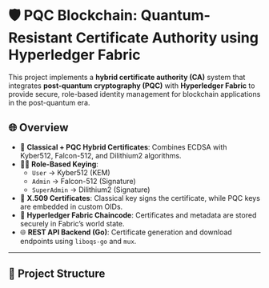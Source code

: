 # 🛡️ PQC Blockchain: Quantum-Resistant Certificate Authority using Hyperledger Fabric

This project implements a **hybrid certificate authority (CA)** system that integrates **post-quantum cryptography (PQC)** with **Hyperledger Fabric** to provide secure, role-based identity management for blockchain applications in the post-quantum era.

## 🌐 Overview

- 🔐 **Classical + PQC Hybrid Certificates**: Combines ECDSA with Kyber512, Falcon-512, and Dilithium2 algorithms.
- 🧑‍💻 **Role-Based Keying**:
  - `User` → Kyber512 (KEM)
  - `Admin` → Falcon-512 (Signature)
  - `SuperAdmin` → Dilithium2 (Signature)
- 📄 **X.509 Certificates**: Classical key signs the certificate, while PQC keys are embedded in custom OIDs.
- 🔗 **Hyperledger Fabric Chaincode**: Certificates and metadata are stored securely in Fabric’s world state.
- 🌐 **REST API Backend (Go)**: Certificate generation and download endpoints using `liboqs-go` and `mux`.

---

## 📁 Project Structure

